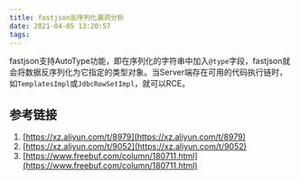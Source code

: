 ```yaml
---
title: fastjson反序列化漏洞分析
date: 2021-04-05 13:20:57
tags:
---
```


fastjson支持AutoType功能，即在序列化的字符串中加入`@type`字段，fastjson就会将数据反序列化为它指定的类型对象。当Server端存在可用的代码执行链时，如`TemplatesImpl`或`JdbcRowSetImpl`，就可以RCE。



## 参考链接

1. [https://xz.aliyun.com/t/8979](https://xz.aliyun.com/t/8979)
2. [https://xz.aliyun.com/t/9052](https://xz.aliyun.com/t/9052)
3. [https://www.freebuf.com/column/180711.html](https://www.freebuf.com/column/180711.html)
